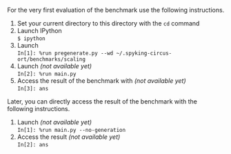 For the very first evaluation of the benchmark use the following instructions.

1. Set your current directory to this directory with the `cd` command
2. Launch IPython  
`$ ipython`
3. Launch   
`In[1]: %run pregenerate.py --wd ~/.spyking-circus-ort/benchmarks/scaling`
4. Launch *(not available yet)*  
`In[2]: %run main.py`
5. Access the result of the benchmark with *(not available yet)*  
`In[3]: ans`


Later, you can directly access the result of the benchmark with the following instructions.

1. Launch *(not available yet)*  
`In[1]: %run main.py --no-generation`
2. Access the result *(not available yet)*  
`In[2]: ans`
 